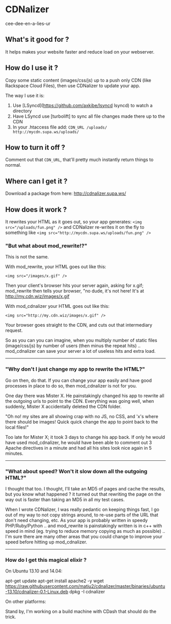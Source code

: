 # CDNalizer

cee-dee-en-a-lies-ur

## What's it good for ?

It helps makes your website faster and reduce load on your webserver.

## How do I use it ?

Copy some static content (images/css/js) up to a push only CDN (like Rackspace Cloud Files), then use CDNalizer to update your app.

The way I use it is:

 1. Use [LSyncd](https://github.com/axkibe/lsyncd lsyncd) to watch a directory
 2. Have LSyncd use [turbolift] to sync all file changes made there up to the CDN
 3. In your .htaccess file add: `CDN_URL /uploads/ http://mycdn.supa.ws/uploads/`

## How to turn it off ?

Comment out that `CDN_URL`, that'll pretty much instantly return things to normal.

## Where can I get it ?

Download a package from here: http://cdnalizer.supa.ws/

## How does it work ?

It rewrites your HTML as it goes out, so your app generates: `<img src="/uploads/fun.png" />` and CDNalizer re-writes it on the fly to something like `<img src="http://mycdn.supa.ws/uploads/fun.png" />`

### "But what about mod_rewrite!?"

This is not the same.

With mod_rewrite, your HTML goes out like this:

    <img src="/images/x.gif" />

Then your client's browser hits your server again, asking for x.gif; mod_rewrite then tells your browser, "no dude, it's not here! It's at http://my.cdn.wiz/images/x.gif

With mod_cdnalizer your HTML goes out like this:

    <img src="http://my.cdn.wiz/images/x.gif" />

Your browser goes straight to the CDN, and cuts out that intermediary request.

So as you can you can imagine, when you multiply number of static files (image/css/js) by number of users (then minus the repeat hits) .. mod_cdnalizer can save your server a lot of useless hits and extra load.

----

### "Why don't I just change my app to rewrite the HTML?"

Go on then, do that. If you can change your app easily and have good processes in place to do so, then mod_cdnalizer is not for you.

One day there was Mister X. He painstakingly changed his app to rewrite all the outgoing urls to point to the CDN. Everything was going well, when suddenly, Mister X accidentally deleted the CDN folder.

"Oh no! my sites are all showing crap with no JS, no CSS, and 'x's where there should be images! Quick quick change the app to point back to the local files!"

Too late for Mister X; it took 3 days to change his app back. If only he would have used mod_cdnalizer, he would have been able to comment out 3 Apache directives in a minute and had all his sites look nice again in 5 minutes.

----

### "What about speed? Won't it slow down all the outgoing HTML?"

I thought that too. I thought, I'll take an MD5 of pages and cache the results, but you know what happened ? it turned out that rewriting the page on the way out is faster than taking an MD5 in all my test cases.

When I wrote CDNalizer, I was really pedantic on keeping things fast, I go out of my way to not copy strings around, to re-use parts of the URL that don't need changing, etc.
As your app is probably written in speedy PHP/Ruby/Python .. and mod_rewrite is painstakingly written is in c++ with speed in mind (eg. trying to reduce memory copying as much as possible) .. I'm sure there are many other areas that you could change to improve your speed before hitting up mod_cdnalizer.

----

### How do I get this magical elixir ?

On Ubuntu 13.10 and 14.04:

apt-get update
apt-get install apache2 -y
wget https://raw.githubusercontent.com/matiu2/cdnalizer/master/binaries/ubuntu-13.10/cdnalizer-0.1-Linux.deb
dpkg -I cdnalizer

On other platforms:

Stand by, I'm working on a build machine with CDash that should do the trick.
